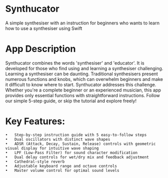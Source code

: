 # Synthucator
A simple synthesiser with an instruction for beginners who wants to learn how to use a synthesiser using Swift 

# App Description
Synthucator combines the words 'synthesiser' and 'educator'. It is developed for those who find using and learning a synthesiser challenging.
Learning a synthesiser can be daunting. Traditional synthesisers present numerous functions and knobs, which can overwhelm beginners and make it difficult to know where to start.
Synthucator addresses this challenge. Whether you're a complete beginner or an experienced musician, this app provides only essential functions with straightforward instructions. Follow our simple 5-step guide, or skip the tutorial and explore freely!

# Key Features:
	•	Step-by-step instruction guide with 5 easy-to-follow steps
	•	Dual oscillators with distinct wave shapes
	•	ADSR (Attack, Decay, Sustain, Release) controls with geometric visual display for intuitive wave shaping
	•	LPF (Low-Pass Filter) for sound character modification
	•	Dual delay controls for wet/dry mix and feedback adjustment
	•	Cathedral-style reverb
	•	Adjustable keyboard range and octave controls
	•	Master volume control for optimal sound levels
